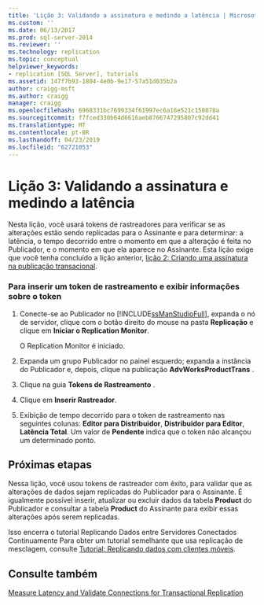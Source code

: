 ```yaml
---
title: 'Lição 3: Validando a assinatura e medindo a latência | Microsoft Docs'
ms.custom: ''
ms.date: 06/13/2017
ms.prod: sql-server-2014
ms.reviewer: ''
ms.technology: replication
ms.topic: conceptual
helpviewer_keywords:
- replication [SQL Server], tutorials
ms.assetid: 147f7b93-1804-4e0b-9e17-57a51d035b2a
author: craigg-msft
ms.author: craigg
manager: craigg
ms.openlocfilehash: 6968331bc7699334f61997ec6a16e521c158078a
ms.sourcegitcommit: f7fced330b64d6616aeb8766747295807c92dd41
ms.translationtype: MT
ms.contentlocale: pt-BR
ms.lasthandoff: 04/23/2019
ms.locfileid: "62721053"
---
```

# <a name="lesson-3-validating-the-subscription-and-measuring-latency"></a>Lição 3: Validando a assinatura e medindo a latência
  Nesta lição, você usará tokens de rastreadores para verificar se as alterações estão sendo replicadas para o Assinante e para determinar: a latência, o tempo decorrido entre o momento em que a alteração é feita no Publicador, e o momento em que ela aparece no Assinante. Esta lição exige que você tenha concluído a lição anterior, [lição 2: Criando uma assinatura na publicação transacional](lesson-2-creating-a-subscription-to-the-transactional-publication.md).  
  
### <a name="to-insert-a-tracer-token-and-view-information-on-the-token"></a>Para inserir um token de rastreamento e exibir informações sobre o token  
  
1.  Conecte-se ao Publicador no [!INCLUDE[ssManStudioFull](../../includes/ssmanstudiofull-md.md)], expanda o nó de servidor, clique com o botão direito do mouse na pasta **Replicação** e clique em **Iniciar o Replication Monitor**.  
  
     O Replication Monitor é iniciado.  
  
2.  Expanda um grupo Publicador no painel esquerdo; expanda a instância do Publicador e, depois, clique na publicação **AdvWorksProductTrans** .  
  
3.  Clique na guia **Tokens de Rastreamento** .  
  
4.  Clique em **Inserir Rastreador**.  
  
5.  Exibição de tempo decorrido para o token de rastreamento nas seguintes colunas: **Editor para Distribuidor**, **Distribuidor para Editor**, **Latência Total**. Um valor de **Pendente** indica que o token não alcançou um determinado ponto.  
  
## <a name="next-steps"></a>Próximas etapas  
 Nessa lição, você usou tokens de rastreador com êxito, para validar que as alterações de dados sejam replicadas do Publicador para o Assinante. É igualmente possível inserir, atualizar ou excluir dados da tabela **Product** do Publicador e consultar a tabela **Product** do Assinante para exibir essas alterações após serem replicadas.  
  
 Isso encerra o tutorial Replicando Dados entre Servidores Conectados Continuamente Para obter um tutorial semelhante que usa replicação de mesclagem, consulte [Tutorial: Replicando dados com clientes móveis](tutorial-replicating-data-with-mobile-clients.md).  
  
## <a name="see-also"></a>Consulte também  
 [Measure Latency and Validate Connections for Transactional Replication](monitor/measure-latency-and-validate-connections-for-transactional-replication.md)  
  
  
